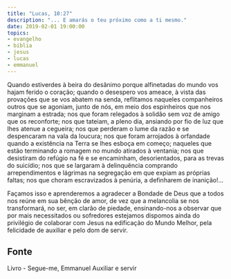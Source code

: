 ```yaml
---
title: "Lucas, 10:27"
description: "... E amarás o teu próximo como a ti mesmo."
date: 2019-02-01 19:00:00
topics: 
- evangelho
- biblia
- jesus
- lucas
- emmanuel
---
```


Quando estiverdes à beira do desânimo porque alfinetadas do mundo vos hajam
ferido o coração; quando o desespero vos ameace, à vista das provações que se
vos abatem na senda, reflitamos naqueles companheiros outros que se agoniam,
junto de nós, em meio dos espinheiros que nos marginam a estrada; nos que foram
relegados à solidão sem voz de amigo que os reconforte; nos que tateiam, a pleno
dia, ansiando por fio de luz que lhes atenue a cegueira; nos que perderam o lume
da razão e se despencaram na vala da loucura; nos que foram arrojados à
orfandade quando a existência na Terra se lhes esboça em começo; naqueles que
estão terminando a romagem no mundo atirados à ventania; nos que desistiram do
refúgio na fé e se encaminham, desorientados, para as trevas do suicídio; nos
que se largaram à delinquência comprando arrependimentos e lágrimas na
segregação em que expiam as próprias faltas; nos que choram escravizados à
penúria, a definharem de inanição!...

Façamos isso e aprenderemos a agradecer a Bondade de Deus que a todos nos reúne
em sua bênção de amor, de vez que a melancolia se nos transformará, no ser, em
clarão de piedade, ensinando-nos a observar que por mais necessitados ou
sofredores estejamos dispomos ainda do privilégio de colaborar com Jesus na
edificação do Mundo Melhor, pela felicidade de auxiliar e pelo dom de servir.




## Fonte
Livro - Segue-me, Emmanuel
Auxiliar e servir
